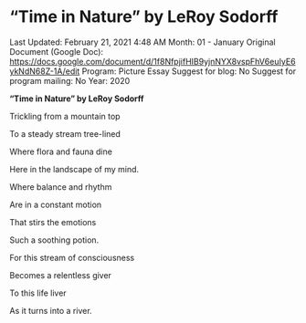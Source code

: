 # “Time in Nature” by LeRoy Sodorff

Last Updated: February 21, 2021 4:48 AM
Month: 01 - January
Original Document (Google Doc): https://docs.google.com/document/d/1f8NfpjifHIB9yjnNYX8vspFhV6euIyE6ykNdN68Z-1A/edit
Program: Picture Essay
Suggest for blog: No
Suggest for program mailing: No
Year: 2020

**“Time in Nature” by LeRoy Sodorff**

Trickling from a mountain top

To a steady stream tree-lined

Where flora and fauna dine

Here in the landscape of my mind.

Where balance and rhythm

Are in a constant motion

That stirs the emotions

Such a soothing potion.

For this stream of consciousness

Becomes a relentless giver

To this life liver

As it turns into a river.